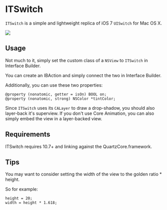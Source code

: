 ITSwitch
========

`ITSwitch` is a simple and lightweight replica of iOS 7 `UISwitch` for Mac OS X.

![](./demo.png)

Usage
-----

Not much to it, simply set the custom class of a `NSView` to `ITSwitch` in Interface Builder.

You can create an IBAction and simply connect the two in Interface Builder.

Additionally, you can use these two properties:

```objc
@property (nonatomic, getter = isOn) BOOL on;
@property (nonatomic, strong) NSColor *tintColor;
```

Since `ITSwitch` uses its `CALayer` to draw a drop-shadow, you should also layer-back it's superview.
If you don't use Core Animation, you can also simply embed the view in a layer-backed view.

Requirements
------------

ITSwitch requires 10.7+ and linking against the QuartzCore.framework. 

Tips
----

You may want to consider setting the width of the view to the golden ratio * height. 

So for example:

```objc
height = 20;
width = height * 1.618;
```
